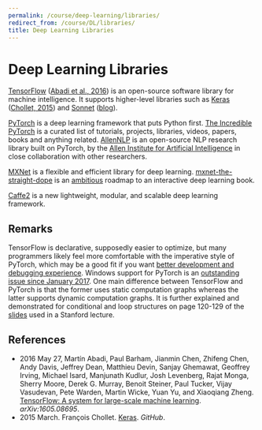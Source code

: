 ```yaml
---
permalink: /course/deep-learning/libraries/
redirect_from: /course/DL/libraries/
title: Deep Learning Libraries
---
```

# Deep Learning Libraries

[TensorFlow](https://www.tensorflow.org/) ([Abadi et al., 2016](https://arxiv.org/abs/1605.08695)) is an open-source software library for machine intelligence. It supports higher-level libraries such as [Keras](https://keras.io/) ([Chollet, 2015](https://github.com/fchollet/keras)) and [Sonnet](https://github.com/deepmind/sonnet) ([blog](https://deepmind.com/blog/open-sourcing-sonnet/)).

[PyTorch](http://pytorch.org/) is a deep learning framework that puts Python first. [The Incredible PyTorch](https://github.com/ritchieng/the-incredible-pytorch) is a curated list of tutorials, projects, libraries, videos, papers, books and anything related. [AllenNLP](http://allennlp.org/) is an open-source NLP research library built on PyTorch, by the [Allen Institute for Artificial Intelligence](http://allenai.org/) in close collaboration with other researchers.

[MXNet](http://mxnet.io/) is a flexible and efficient library for deep learning. [mxnet-the-straight-dope](https://github.com/zackchase/mxnet-the-straight-dope) is an [ambitious](https://twitter.com/zacharylipton/status/888096437187207168) roadmap to an interactive deep learning book.

[Caffe2](http://caffe2.ai/) is a new lightweight, modular, and scalable deep learning framework.

## Remarks

TensorFlow is declarative, supposedly easier to optimize, but many programmers likely feel more comfortable with the imperative style of PyTorch, which may be a good fit if you want [better development and debugging experience](https://medium.com/@dubovikov.kirill/pytorch-vs-tensorflow-spotting-the-difference-25c75777377b). Windows support for PyTorch is an [outstanding issue since January 2017](https://github.com/pytorch/pytorch/issues/494). One main difference between TensorFlow and PyTorch is that the former uses static computation graphs whereas the latter supports dynamic computation graphs. It is further explained and demonstrated for conditional and loop structures on page 120-129 of the [slides](http://cs231n.stanford.edu/slides/2017/cs231n_2017_lecture8.pdf) used in a Stanford lecture.

## References

* 2016 May 27, Martín Abadi, Paul Barham, Jianmin Chen, Zhifeng Chen, Andy Davis, Jeffrey Dean, Matthieu Devin, Sanjay Ghemawat, Geoffrey Irving, Michael Isard, Manjunath Kudlur, Josh Levenberg, Rajat Monga, Sherry Moore, Derek G. Murray, Benoit Steiner, Paul Tucker, Vijay Vasudevan, Pete Warden, Martin Wicke, Yuan Yu, and Xiaoqiang Zheng. [TensorFlow: A system for large-scale machine learning](https://arxiv.org/abs/1605.08695). *arXiv:1605.08695*.
* 2015 March. François Chollet. [Keras](https://github.com/fchollet/keras). *GitHub*.

